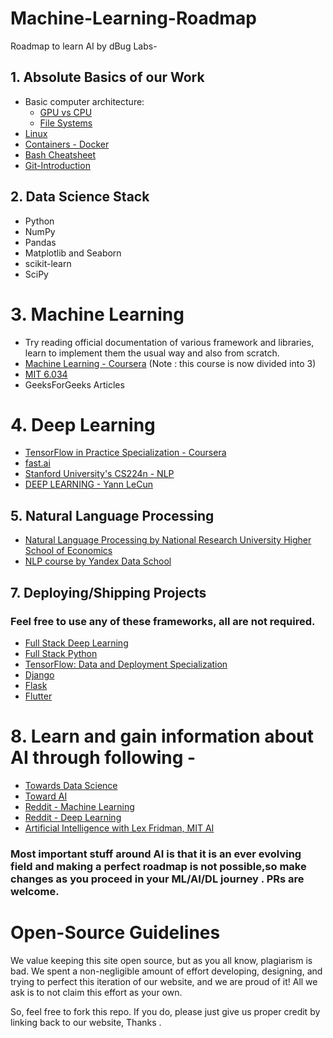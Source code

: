 # Machine-Learning-Roadmap

Roadmap to learn AI by dBug Labs-

## 1. Absolute Basics of our Work

* Basic computer architecture:
  * [GPU vs CPU](https://blogs.nvidia.com/blog/2009/12/16/whats-the-difference-between-a-cpu-and-a-gpu/)
  * [File Systems](https://wiki.microfocus.com/index.php/File_System_Primer)
* [Linux](https://www.digitalocean.com/community/tutorials/an-introduction-to-linux-basics)
* [Containers - Docker](https://docs.docker.com/engine/docker-overview/)
* [Bash Cheatsheet](https://devhints.io/bash)
* [Git-Introduction](https://readwrite.com/2013/09/30/understanding-github-a-journey-for-beginners-part-1/)


## 2. Data Science Stack
* Python
* NumPy
* Pandas
* Matplotlib and Seaborn
* scikit-learn
* SciPy

# 3. Machine Learning
* Try reading official documentation of various framework and libraries, learn to implement them the usual way and also from scratch.
* [Machine Learning - Coursera](https://www.coursera.org/learn/machine-learning) (Note : this course is now divided into 3)
* [MIT 6.034](https://ocw.mit.edu/courses/electrical-engineering-and-computer-science/6-034-artificial-intelligence-fall-2010/lecture-videos/)
* GeeksForGeeks Articles


# 4. Deep Learning
* [TensorFlow in Practice Specialization - Coursera](https://www.coursera.org/specializations/tensorflow-in-practice?)
* [fast.ai](http://www.fast.ai/)
* [Stanford University's CS224n - NLP](https://www.youtube.com/watch?v=OQQ-W_63UgQ&list=PL3FW7Lu3i5Jsnh1rnUwq_TcylNr7EkRe6)
* [DEEP LEARNING - Yann LeCun](https://atcold.github.io/pytorch-Deep-Learning/)

## 5. Natural Language Processing

* [Natural Language Processing by National Research University Higher School of Economics](https://www.coursera.org/learn/language-processing)
* [NLP course by Yandex Data School](https://github.com/yandexdataschool/nlp_course)


## 7. Deploying/Shipping Projects

### Feel free to use any of these frameworks, all are not required.

* [Full Stack Deep Learning](https://fullstackdeeplearning.com/)
* [Full Stack Python](https://www.fullstackpython.com/)
* [TensorFlow: Data and Deployment Specialization](https://www.coursera.org/specializations/tensorflow-data-and-deployment?)
* [Django](https://docs.djangoproject.com/en/3.0/intro/tutorial01/)
* [Flask](https://www.tutorialspoint.com/flask/index.htm)
* [Flutter](https://www.tutorialspoint.com/flutter/index.htm)


# 8. Learn and gain information about AI through following -

* [Towards Data Science](https://towardsdatascience.com/)
* [Toward AI](https://towardsai.net/)
* [Reddit - Machine Learning](https://www.reddit.com/r/MachineLearning/)
* [Reddit - Deep Learning](https://www.reddit.com/r/deeplearning/)
* [Artificial Intelligence with Lex Fridman, MIT AI](https://open.spotify.com/show/2MAi0BvDc6GTFvKFPXnkCL)




### Most important stuff around AI is that it is an ever evolving field and making a perfect roadmap is not possible,so make changes as you proceed in your ML/AI/DL journey . PRs are welcome.













# Open-Source Guidelines

We value keeping this site open source, but as you all know, plagiarism is bad. We spent a non-negligible amount of effort developing, designing, and trying to perfect this iteration of our website, and we are proud of it! All we ask is to not claim this effort as your own.

So, feel free to fork this repo. If you do, please just give us proper credit by linking back to our website, Thanks .
